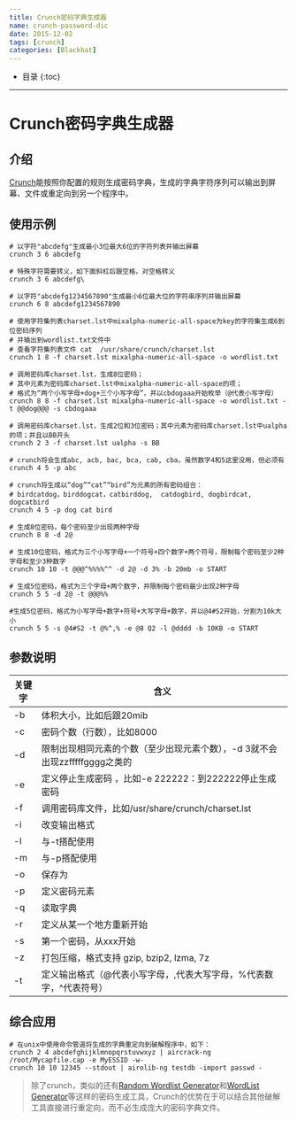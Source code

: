 ```yaml
---
title: Crunch密码字典生成器
name: crunch-password-dic
date: 2015-12-02
tags: [crunch]
categories: [Blackhat]
---
```


* 目录
{:toc}

---

# Crunch密码字典生成器

## 介绍

[Crunch](https://sourceforge.net/projects/crunch-wordlist/)能按照你配置的规则生成密码字典，生成的字典字符序列可以输出到屏幕、文件或重定向到另一个程序中。

## 使用示例

```shell
# 以字符"abcdefg"生成最小3位最大6位的字符列表并输出屏幕
crunch 3 6 abcdefg

# 特殊字符需要转义，如下面斜杠后跟空格，对空格转义
crunch 3 6 abcdefg\

# 以字符"abcdefg1234567890"生成最小6位最大位的字符串序列并输出屏幕
crunch 6 8 abcdefg1234567890

# 使用字符集列表charset.lst中mixalpha-numeric-all-space为key的字符集生成6到位密码序列
# 并输出到wordlist.txt文件中
# 查看字符集列表文件 cat  /usr/share/crunch/charset.lst
crunch 1 8 -f charset.lst mixalpha-numeric-all-space -o wordlist.txt

# 调用密码库charset.lst，生成8位密码；
# 其中元素为密码库charset.lst中mixalpha-numeric-all-space的项；
# 格式为“两个小写字母+dog+三个小写字母”，并以cbdogaaa开始枚举（@代表小写字母）
crunch 8 8 -f charset.lst mixalpha-numeric-all-space -o wordlist.txt -t @@dog@@@ -s cbdogaaa

# 调用密码库charset.lst，生成2位和3位密码；其中元素为密码库charset.lst中ualpha的项；并且以BB开头
crunch 2 3 -f charset.lst ualpha -s BB

# crunch将会生成abc, acb, bac, bca, cab, cba，虽然数字4和5这里没用，但必须有
crunch 4 5 -p abc

# crunch将生成以“dog”“cat”“bird”为元素的所有密码组合：
# birdcatdog，birddogcat，catbirddog,  catdogbird, dogbirdcat, dogcatbird
crunch 4 5 -p dog cat bird

# 生成8位密码，每个密码至少出现两种字母
crunch 8 8 -d 2@

# 生成10位密码，格式为三个小写字母+一个符号+四个数字+两个符号，限制每个密码至少2种字母和至少3种数字
crunch 10 10 -t @@@^%%%%^^ -d 2@ -d 3% -b 20mb -o START

# 生成5位密码，格式为三个字母+两个数字，并限制每个密码最少出现2种字母
crunch 5 5 -d 2@ -t @@@%%

#生成5位密码，格式为小写字母+数字+符号+大写字母+数字，并以@4#S2开始，分割为10k大小
crunch 5 5 -s @4#S2 -t @%^,% -e @8 Q2 -l @dddd -b 10KB -o START
```

## 参数说明

|关键字|含义|
|----|----|
|-b|体积大小，比如后跟20mib|
|-c|密码个数（行数），比如8000|
|-d|限制出现相同元素的个数（至少出现元素个数），-d 3就不会出现zzfffffgggg之类的|
|-e|定义停止生成密码 ，比如-e 222222：到222222停止生成密码|
|-f|调用密码库文件，比如/usr/share/crunch/charset.lst|
|-i|改变输出格式|
|-l|与-t搭配使用|
|-m|与-p搭配使用|
|-o|保存为|
|-p|定义密码元素|
|-q|读取字典|
|-r|定义从某一个地方重新开始|
|-s|第一个密码，从xxx开始|
|-z|打包压缩，格式支持 gzip, bzip2, lzma, 7z|
|-t|定义输出格式（@代表小写字母，,代表大写字母，%代表数字，^代表符号）|

## 综合应用

```shell
# 在unix中使用命令管道将生成的字典重定向到破解程序中，如下：
crunch 2 4 abcdefghijklmnopqrstuvwxyz | aircrack-ng /root/Mycapfile.cap -e MyESSID -w-
crunch 10 10 12345 --stdout | airolib-ng testdb -import passwd -
```

> 除了crunch，类似的还有[Random Wordlist Generator](http://sourceforge.net/projects/random-wordlist-generator/)和[WordList Generator](http://sourceforge.net/projects/wlistgenerator/)等这样的密码生成工具，Crunch的优势在于可以结合其他破解工具直接进行重定向，而不必生成庞大的密码字典文件。